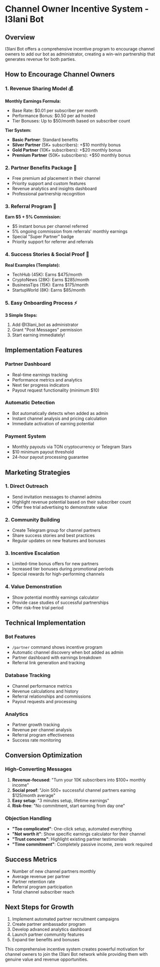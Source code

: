 # Channel Owner Incentive System - I3lani Bot

## Overview
I3lani Bot offers a comprehensive incentive program to encourage channel owners to add our bot as administrator, creating a win-win partnership that generates revenue for both parties.

## How to Encourage Channel Owners

### 1. Revenue Sharing Model 💰
**Monthly Earnings Formula:**
- Base Rate: $0.01 per subscriber per month
- Performance Bonus: $0.50 per ad hosted
- Tier Bonuses: Up to $50/month based on subscriber count

**Tier System:**
- **Basic Partner**: Standard benefits
- **Silver Partner** (5K+ subscribers): +$10 monthly bonus
- **Gold Partner** (10K+ subscribers): +$20 monthly bonus  
- **Premium Partner** (50K+ subscribers): +$50 monthly bonus

### 2. Partner Benefits Package 🎯
- Free premium ad placement in their channel
- Priority support and custom features
- Revenue analytics and insights dashboard
- Professional partnership recognition

### 3. Referral Program 🎁
**Earn $5 + 5% Commission:**
- $5 instant bonus per channel referred
- 5% ongoing commission from referrals' monthly earnings
- Special "Super Partner" badge
- Priority support for referrer and referrals

### 4. Success Stories & Social Proof 🌟
**Real Examples (Template):**
- TechHub (45K): Earns $475/month
- CryptoNews (28K): Earns $285/month  
- BusinessTips (15K): Earns $175/month
- StartupWorld (8K): Earns $85/month

### 5. Easy Onboarding Process ⚡
**3 Simple Steps:**
1. Add @I3lani_bot as administrator
2. Grant "Post Messages" permission  
3. Start earning immediately!

## Implementation Features

### Partner Dashboard
- Real-time earnings tracking
- Performance metrics and analytics
- Next tier progress indicators
- Payout request functionality (minimum $10)

### Automatic Detection
- Bot automatically detects when added as admin
- Instant channel analysis and pricing calculation
- Immediate activation of earning potential

### Payment System
- Monthly payouts via TON cryptocurrency or Telegram Stars
- $10 minimum payout threshold
- 24-hour payout processing guarantee

## Marketing Strategies

### 1. Direct Outreach
- Send invitation messages to channel admins
- Highlight revenue potential based on their subscriber count
- Offer free trial advertising to demonstrate value

### 2. Community Building
- Create Telegram group for channel partners
- Share success stories and best practices
- Regular updates on new features and bonuses

### 3. Incentive Escalation
- Limited-time bonus offers for new partners
- Increased tier bonuses during promotional periods
- Special rewards for high-performing channels

### 4. Value Demonstration
- Show potential monthly earnings calculator
- Provide case studies of successful partnerships
- Offer risk-free trial period

## Technical Implementation

### Bot Features
- `/partner` command shows incentive program
- Automatic channel discovery when bot added as admin
- Partner dashboard with earnings breakdown
- Referral link generation and tracking

### Database Tracking
- Channel performance metrics
- Revenue calculations and history
- Referral relationships and commissions
- Payout requests and processing

### Analytics
- Partner growth tracking
- Revenue per channel analysis
- Referral program effectiveness
- Success rate monitoring

## Conversion Optimization

### High-Converting Messages
1. **Revenue-focused**: "Turn your 10K subscribers into $100+ monthly income"
2. **Social proof**: "Join 500+ successful channel partners earning $125/month average"
3. **Easy setup**: "3 minutes setup, lifetime earnings"
4. **Risk-free**: "No commitment, start earning from day one"

### Objection Handling
- **"Too complicated"**: One-click setup, automated everything
- **"Not worth it"**: Show specific earnings calculator for their channel
- **"Trust concerns"**: Highlight existing partner testimonials
- **"Time commitment"**: Completely passive income, zero work required

## Success Metrics
- Number of new channel partners monthly
- Average revenue per partner
- Partner retention rate
- Referral program participation
- Total channel subscriber reach

## Next Steps for Growth
1. Implement automated partner recruitment campaigns
2. Create partner ambassador program
3. Develop advanced analytics dashboard
4. Launch partner community features
5. Expand tier benefits and bonuses

This comprehensive incentive system creates powerful motivation for channel owners to join the I3lani Bot network while providing them with genuine value and revenue opportunities.